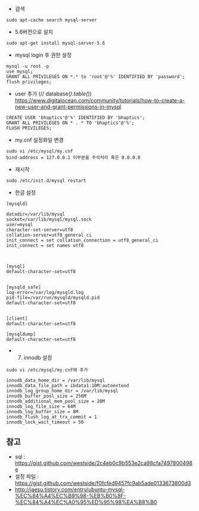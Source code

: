 * 검색
```
sudo apt-cache search mysql-server
```

* 5.6버전으로 설치
```
sudo apt-get install mysql-server-5.6
```

* mysql login 후 권한 설정
```
mysql -u root -p
use mysql;
GRANT ALL PRIVILEGES ON *.* to 'root'@'%' IDENTIFIED BY 'password';
flush privileges;
```

* user 추가 (// database(*).table(*)) https://www.digitalocean.com/community/tutorials/how-to-create-a-new-user-and-grant-permissions-in-mysql
```
CREATE USER 'bhaptics'@'%' IDENTIFIED BY 'bhaptics';
GRANT ALL PRIVILEGES ON * . * TO 'bhaptics'@'%';    
FLUSH PRIVILEGES;
```

* my.cnf 설정화일 변경
```
sudo vi /etc/mysql/my.cnf
bind-address = 127.0.0.1 이부분을 주석처리 혹은 0.0.0.0
```

* 재시작 
```
sudo /etc/init.d/mysql restart
```

* 한글 설정
```
[mysqld]

datadir=/var/lib/mysql
socket=/var/lib/mysql/mysql.sock
user=mysql
character-set-server=utf8
collation-server=utf8_general_ci
init_connect = set collation_connection = utf8_general_ci
init_connect = set names utf8

 

[mysql]
default-character-set=utf8
 

[mysqld_safe]
log-error=/var/log/mysqld.log
pid-file=/var/run/mysqld/mysqld.pid
default-character-set=utf8
 

[client]
default-character-set=utf8
 
[mysqldump]
default-character-set=utf8
```

* 7) innodb 설정
```
sudo vi /etc/mysql/my.cnf에 추가

innodb_data_home_dir = /var/lib/mysql
innodb_data_file_path = ibdata1:10M:autoextend
innodb_log_group_home_dir = /var/lib/mysql
innodb_buffer_pool_size = 256M
innodb_additional_mem_pool_size = 20M
innodb_log_file_size = 64M
innodb_log_buffer_size = 8M
innodb_flush_log_at_trx_commit = 1
innodb_lock_wait_timeout = 50
```

## 참고
* sql : https://gist.github.com/westside/2c4eb0c9b553e2ca98cfa7497800498e
* 설정 파일 : https://gist.github.com/westside/f0fcfed9457fc9ab5ade0133673800d3
* http://jaesu.tistory.com/entry/ubuntu-mysql-%EC%84%A4%EC%B9%98-%EB%B0%8F-%EC%84%A4%EC%A0%95%ED%95%98%EA%B8%B0
